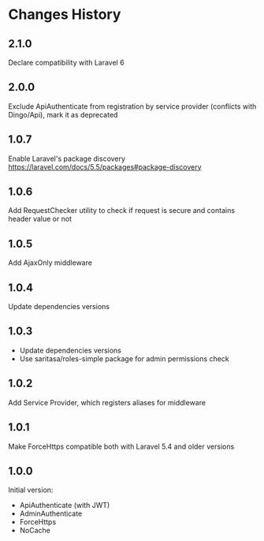 # Changes History

2.1.0
-----
Declare compatibility with Laravel 6

2.0.0
-----
Exclude ApiAuthenticate from registration by service provider (conflicts with Dingo/Api), mark it as deprecated

1.0.7
-----
Enable Laravel's package discovery https://laravel.com/docs/5.5/packages#package-discovery

1.0.6
-----
Add RequestChecker utility to check if request is secure and contains header value or not

1.0.5
-----
Add AjaxOnly middleware

1.0.4
-----
Update dependencies versions

1.0.3
-----
- Update dependencies versions
- Use saritasa/roles-simple package for admin permissions check

1.0.2
-----
Add Service Provider, which registers aliases for middleware

1.0.1
-----
Make ForceHttps compatible both with Laravel 5.4 and older versions

1.0.0
-----
Initial version:
* ApiAuthenticate (with JWT)
* AdminAuthenticate
* ForceHttps
* NoCache
